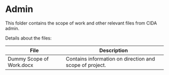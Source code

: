 # Admin  
  
This folder contains the scope of work and other relevant files from CIDA admin.  
  
Details about the files:  
  
File | Description
---|---------------------------------------------------------------------
Dummy Scope of Work.docx | Contains information on direction and scope of project.  


